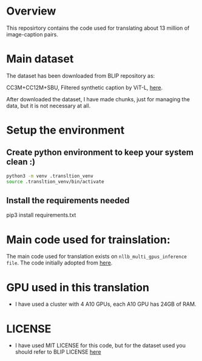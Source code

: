# Overview

This reposirtory contains the code used for translating about 13 million of image-caption pairs.


# Main dataset

The dataset has been downloaded from BLIP repository as:

CC3M+CC12M+SBU, Filtered synthetic caption by ViT-L, [here](https://github.com/salesforce/BLIP?tab=readme-ov-file#pre-training-datasets-download).

After downloaded the dataset, I have made chunks, just for managing the data, but it is not necessary at all.

# Setup the environment

## Create python environment to keep your system clean :)

```bash
python3 -m venv .transltion_venv
source .transltion_venv/bin/activate

```

## Install the requirements needed

pip3 install requirements.txt


# Main code used for trainslation:

The main code used for translation exists on `nllb_multi_gpus_inference file`. The code initially adopted from [here](https://github.com/FreddeFrallan/Multilingual-CLIP/tree/main/translation).

# GPU used in this translation 

- I have used a cluster with 4 A10 GPUs, each A10 GPU has 24GB of RAM.


# LICENSE

- I have used MIT LICENSE for this code, but for the dataset used you should refer to BLIP LICENSE [here](https://github.com/salesforce/BLIP/blob/main/LICENSE.txt)

